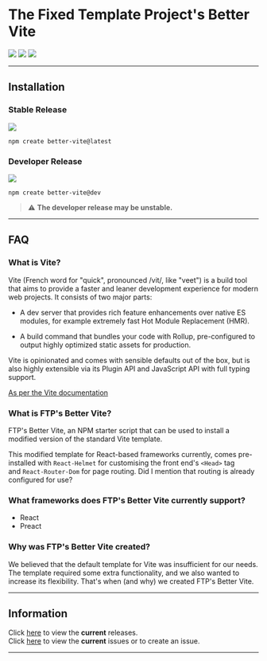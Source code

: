 # The Fixed Template Project's Better Vite

![](https://img.shields.io/github/license/FixedTemplateProject/create-better-vite?style=flat-square) ![](https://img.shields.io/npm/dt/create-better-vite?style=flat-square) ![](https://img.shields.io/github/issues/FixedTemplateProject/create-better-vite?style=flat-square)

---

## Installation

### Stable Release
![](https://img.shields.io/npm/v/create-better-vite?style=flat-square&logo=npm&color=ff0000) 
```
npm create better-vite@latest
```

### Developer Release
![](https://img.shields.io/npm/v/create-better-vite/dev?style=flat-square&logo=npm&color=brightgreen)
```
npm create better-vite@dev
```
> :warning: **The developer release may be unstable.**

---

## FAQ

### What is Vite?

Vite (French word for "quick", pronounced /vit/, like "veet") is a build tool that aims to provide a faster and leaner development experience for modern web projects. It consists of two major parts:

- A dev server that provides rich feature enhancements over native ES modules, for example extremely fast Hot Module Replacement (HMR).

- A build command that bundles your code with Rollup, pre-configured to output highly optimized static assets for production.

Vite is opinionated and comes with sensible defaults out of the box, but is also highly extensible via its Plugin API and JavaScript API with full typing support.

[As per the Vite documentation](https://vitejs.dev/guide/)

### What is FTP's Better Vite?

FTP's Better Vite, an NPM starter script that can be used to install a modified version of the standard Vite template. 

This modified template for React-based frameworks currently, comes pre-installed with `React-Helmet` for customising the front end's `<Head>` tag and `React-Router-Dom` for page routing. Did I mention that routing is already configured for use?

### What frameworks does FTP's Better Vite currently support?

- React
- Preact

### Why was FTP's Better Vite created?

We believed that the default template for Vite was insufficient for our needs. The template required some extra functionality, and we also wanted to increase its flexibility.
That's when (and why) we created FTP's Better Vite.

---

## Information

Click [here](https://github.com/FixedTemplateProject/create-better-vite/releases) to view the **current** releases. <br/>
Click [here](https://github.com/FixedTemplateProject/create-better-vite/issues) to view the **current** issues or to create an issue.

---
